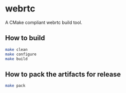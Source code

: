 # webrtc

A CMake compliant webrtc build tool.

## How to build

```bash
make clean
make configure
make build
```

## How to pack the artifacts for release

```bash
make pack
```
